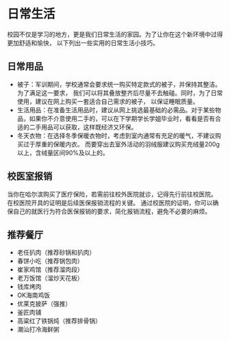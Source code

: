 # **日常生活**
 校园不仅是学习的地方，更是我们日常生活的家园。为了让你在这个新环境中过得更加舒适和愉快，
 以下列出一些实用的日常生活小技巧。

## **日常用品**
 * 被子：军训期间，学校通常会要求统一购买特定款式的被子，并保持其整洁。为了满足这一要求，
 我们可以将其叠放整齐后尽量不去触碰。同时，为了日常使用，建议在网上购买一套适合自己需求的被子，
 以保证睡眠质量。
 * 生活用品：在准备生活用品时，建议从网上挑选最基础的必需品。对于某些物品，如果你不介意使用二手的，可以在下学期学长学姐毕业时，看看是否有合适的二手用品可以获取，这样既经济又环保。
 * 冬天衣物：在选择冬季保暖衣物时，考虑到室内通常有充足的暖气，不建议购买过于厚重的保暖内衣。
 而要穿出去室外活动的羽绒服建议购买充绒量200g以上，含绒量区间90%及以上的。

## **校医室报销**
 当你在哈尔滨购买了医疗保险，若需前往校外医院就诊，记得先行前往校医院。
 在校医院开具的证明是后续医保报销流程的关键。
 通过校医院的证明，你可以确保自己的就医行为符合医保报销的要求，简化报销流程，避免不必要的麻烦。

## **推荐餐厅**
 * 老任扒肉（推荐砂锅和扒肉）
 * 春饼小吃（推荐锅包肉）
 * 崔家鸡馆（推荐溜肉段）
 * 老万饭馆（溜炒天花板）
 * 钱库烤肉
 * OK海南鸡饭
 * 优莱克披萨（强推）
 * 釜匠肉铺
 * 高粱红了铁锅炖（推荐排骨锅）
 * 潮汕打冷海鲜粥

